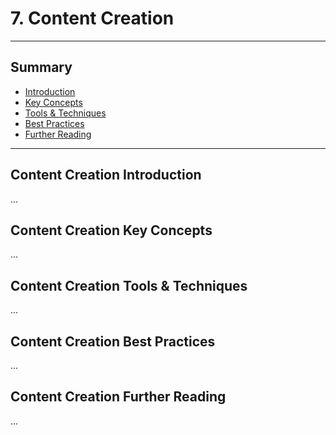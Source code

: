 # 7. Content Creation
---
## Summary
- [Introduction](#content-creation-introduction)
- [Key Concepts](#content-creation-key-concepts)
- [Tools & Techniques](#content-creation-tools-techniques)
- [Best Practices](#content-creation-best-practices)
- [Further Reading](#content-creation-further-reading)
---

## Content Creation Introduction

...

## Content Creation Key Concepts

...

## Content Creation Tools & Techniques

...

## Content Creation Best Practices

...

## Content Creation Further Reading

...
